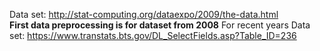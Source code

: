 Data set: http://stat-computing.org/dataexpo/2009/the-data.html <br/>
**First data preprocessing is for dataset from 2008**
For recent years Data set: https://www.transtats.bts.gov/DL_SelectFields.asp?Table_ID=236 
